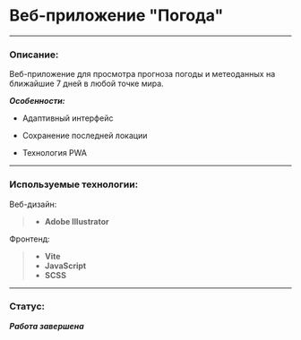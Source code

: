 # Веб-приложение "Погода"

---

### Описание:

Веб-приложение для просмотра прогноза погоды и метеоданных на ближайшие 7 дней в любой точке мира.

_**Особенности:**_

- Адаптивный интерфейс

- Сохранение последней локации

- Технология PWA

---

### Используемые технологии:

Веб-дизайн:

> - **Adobe Illustrator**

Фронтенд:

> - **Vite**
> - **JavaScript**
> - **SCSS**

---

### Статус:

**_Работа завершена_**
